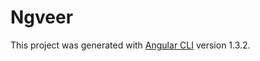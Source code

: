 # Ngveer

This project was generated with [Angular CLI](https://github.com/angular/angular-cli) version 1.3.2.

